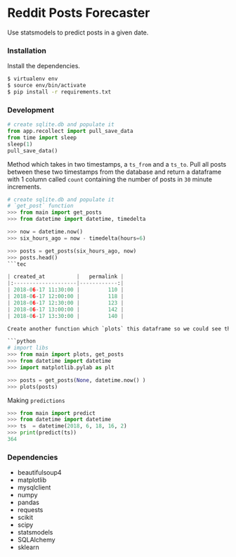 # Reddit Posts Forecaster


 Use statsmodels to predict posts in a given date.

### Installation

Install the dependencies.

```sh
$ virtualenv env
$ source env/bin/activate
$ pip install -r requirements.txt
```


### Development

```python   
# create sqlite.db and populate it
from app.recollect import pull_save_data
from time import sleep
sleep(1)
pull_save_data()
```

Method which takes in two timestamps, a `ts_from` and a `ts_to`. Pull all posts between these two timestamps from the database and return a dataframe with 1 column called `count` containing the number of posts in `30` minute increments.


```python   
# create sqlite.db and populate it
# `get_post` function
>>> from main import get_posts
>>> from datetime import datetime, timedelta

>>> now = datetime.now()
>>> six_hours_ago = now - timedelta(hours=6)

>>> posts = get_posts(six_hours_ago, now)
>>> posts.head()
```tec

| created_at          |   permalink |
|:--------------------|------------:|
| 2018-06-17 11:30:00 |         110 |
| 2018-06-17 12:00:00 |         118 |
| 2018-06-17 12:30:00 |         123 |
| 2018-06-17 13:00:00 |         142 |
| 2018-06-17 13:30:00 |         140 |

Create another function which `plots` this dataframe so we could see the frequency of posts on the subreddit.

```python
# import libs
>>> from main import plots, get_posts
>>> from datetime import datetime
>>> import matplotlib.pylab as plt

>>> posts = get_posts(None, datetime.now() )
>>> plots(posts)
```

Making `predictions`

```python
>>> from main import predict
>>> from datetime import datetime
>>> ts  = datetime(2018, 6, 18, 16, 2)
>>> print(predict(ts))
364
```


### Dependencies

* beautifulsoup4
* matplotlib
* mysqlclient
* numpy
* pandas
* requests
* scikit
* scipy
* statsmodels
* SQLAlchemy
* sklearn

